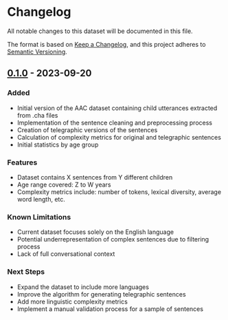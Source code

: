 # Changelog
All notable changes to this dataset will be documented in this file.

The format is based on [Keep a Changelog](https://keepachangelog.com/en/1.0.0/),
and this project adheres to [Semantic Versioning](https://semver.org/spec/v2.0.0.html).

## [0.1.0] - 2023-09-20
### Added
- Initial version of the AAC dataset containing child utterances extracted from .cha files
- Implementation of the sentence cleaning and preprocessing process
- Creation of telegraphic versions of the sentences
- Calculation of complexity metrics for original and telegraphic sentences
- Initial statistics by age group

### Features
- Dataset contains X sentences from Y different children
- Age range covered: Z to W years
- Complexity metrics include: number of tokens, lexical diversity, average word length, etc.

### Known Limitations
- Current dataset focuses solely on the English language
- Potential underrepresentation of complex sentences due to filtering process
- Lack of full conversational context

### Next Steps
- Expand the dataset to include more languages
- Improve the algorithm for generating telegraphic sentences
- Add more linguistic complexity metrics
- Implement a manual validation process for a sample of sentences

[0.1.0]: https://github.com/yourusername/your-repository/releases/tag/v0.1.0